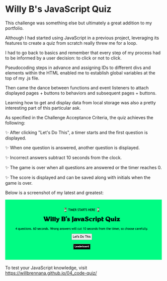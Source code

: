# Willy B's JavaScript Quiz

This challenge was something else but ultimately a great addition to my portfolio.

Although I had started using JavaScript in a previous project, leveraging its features to create a quiz from scratch really threw me for a loop.

I had to go back to basics and remember that every step of my process had to be informed by a user decision: to click or not to click.

Pseudocoding steps in advance and assigning IDs to different divs and elements within the HTML enabled me to establish global variables at the top of my .js file.

Then came the dance between functions and event listeners to attach displayed pages + buttons to behaviors and subsequent pages + buttons.

Learning how to get and display data from local storage was also a pretty interesting part of this particular ask.

As specified in the Challenge Acceptance Criteria, the quiz achieves the following:

✨ After clicking "Let's Do This", a timer starts and the first question is displayed.

✨ When one question is answered, another question is displayed.

✨ Incorrect answers subtract 10 seconds from the clock.

✨ The game is over when all questions are answered or the timer reaches 0.

✨ The score is displayed and can be saved along with initials when the game is over.

Below is a screenshot of my latest and greatest:

![](./assets/images/SiteScreenshot.png)

To test your JavaScript knowledge, visit https://willbrennana.github.io/04_code-quiz/
